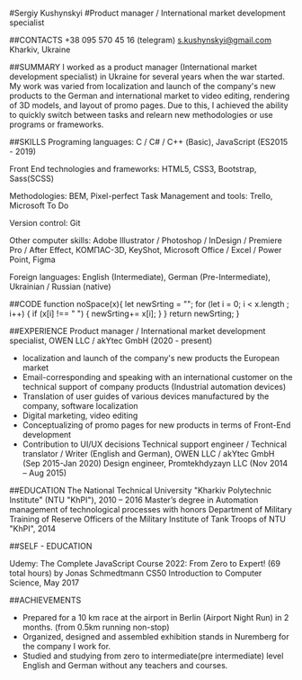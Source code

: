 #Sergiy Kushynskyi
#Product manager / International market development specialist

##CONTACTS
+38 095 570 45 16 (telegram)
s.kushynskyi@gmail.com
Kharkiv, Ukraine

##SUMMARY
I worked as a product manager (International market development specialist) in Ukraine for several years when the war started. My work was varied from localization and launch of the company's new products to the German and international market to video editing, rendering of 3D models, and layout of promo pages. Due to this, I achieved the ability to quickly switch between tasks and relearn new methodologies or use programs or frameworks.

##SKILLS
Programing languages:
С / C# / С++ (Basic), JavaScript (ES2015 - 2019)

Front End technologies and frameworks:
HTML5, CSS3, Bootstrap, Sass(SCSS)

Methodologies: BEM, Pixel-perfect
Task Management and tools:
Trello, Microsoft To Do

Version control: Git

Other computer skills:
Adobe Illustrator / Photoshop / InDesign / Premiere Pro / After Effect, КОМПАС-3D, KeyShot, Microsoft Office / Excel / Power Point, Figma

Foreign languages:
English (Intermediate), German (Pre-Intermediate), Ukrainian / Russian
(native)

##CODE
function noSpace(x){
let newSrting = "";
for (let i = 0; i < x.length ; i++) {
if (x[i] !== " ") {
newSrting+= x[i];
}
}
return newSrting;
}

##EXPERIENCE
Product manager / International market development specialist, OWEN LLC / akYtec GmbH (2020 - present)

- localization and launch of the company's new products the European market
- Email-corresponding and speaking with an international customer on the technical support of company products (Industrial automation devices)
- Translation of user guides of various devices manufactured by the company, software localization
- Digital marketing, video editing
- Conceptualizing of promo pages for new products in terms of Front-End development
- Contribution to UI/UX decisions
  Technical support engineer / Technical translator / Writer (English and German), OWEN LLC / akYtec GmbH (Sep 2015-Jan 2020)
  Design engineer, Promtekhdyzayn LLC (Nov 2014 – Aug 2015)

##EDUCATION
The National Technical University "Kharkiv Polytechnic Institute" (NTU "KhPI"), 2010 – 2016
Master’s degree in Automation management of technological processes with honors
Department of Military Training of Reserve Officers of the Military Institute of Tank Troops of NTU "KhPI", 2014

##SELF - EDUCATION

Udemy:
The Complete JavaScript Course 2022: From Zero to Expert! (69 total hours) by Jonas Schmedtmann
CS50 Introduction to Computer Science, May 2017

##ACHIEVEMENTS

- Prepared for a 10 km race at the airport in Berlin (Airport Night Run) in 2 months. (from 0.5km running non-stop)
- Organized, designed and assembled exhibition stands in Nuremberg for the company I work for.
- Studied and studying from zero to intermediate(pre intermediate) level English and German without any teachers and courses.
